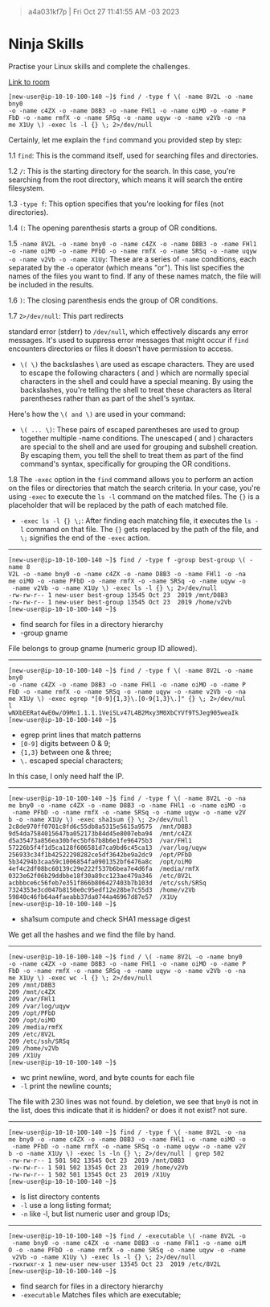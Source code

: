 > a4a031kf7p | Fri Oct 27 11:41:55 AM -03 2023

# Ninja Skills

Practise your Linux skills and complete the challenges.

[Link to room](https://tryhackme.com/room/ninjaskills)

```
[new-user@ip-10-10-100-140 ~]$ find / -type f \( -name 8V2L -o -name bny0 
-o -name c4ZX -o -name D8B3 -o -name FHl1 -o -name oiMO -o -name P
FbD -o -name rmfX -o -name SRSq -o -name uqyw -o -name v2Vb -o -na
me X1Uy \) -exec ls -l {} \; 2>/dev/null
```

Certainly, let me explain the `find` command you provided step by step:

1.1 `find`: This is the command itself, used for searching files and directories.

1.2 `/`: This is the starting directory for the search. In this case, you're searching from the root directory, which means it will search the entire filesystem.

1.3 `-type f`: This option specifies that you're looking for files (not directories).

1.4 `(`: The opening parenthesis starts a group of OR conditions.

1.5 `-name 8V2L -o -name bny0 -o -name c4ZX -o -name D8B3 -o -name FHl1 -o -name oiM0 -o -name PFbD -o -name rmfX -o -name SRSq -o -name uqyw -o -name v2Vb -o -name X1Uy`: These are a series of `-name` conditions, each separated by the `-o` operator (which means "or"). This list specifies the names of the files you want to find. If any of these names match, the file will be included in the results.

1.6 `)`: The closing parenthesis ends the group of OR conditions.

1.7 `2>/dev/null`: This part redirects

standard error (stderr) to `/dev/null`, which effectively discards any error messages. It's used to suppress error messages that might occur if `find` encounters directories or files it doesn't have permission to access.

- ```\( \)``` the backslashes \ are used as escape characters. They are used to escape the following characters ( and ) which are normally special characters in the shell and could have a special meaning. By using the backslashes, you're telling the shell to treat these characters as literal parentheses rather than as part of the shell's syntax.

Here's how the ```\( and \)``` are used in your command:

- ```\( ... \)```: These pairs of escaped parentheses are used to group together multiple -name conditions. The unescaped ( and ) characters are special to the shell and are used for grouping and subshell creation. By escaping them, you tell the shell to treat them as part of the find command's syntax, specifically for grouping the OR conditions.

1.8 The `-exec` option in the `find` command allows you to perform an action on the files or directories that match the search criteria. In your case, you're using `-exec` to execute the `ls -l` command on the matched files. The `{}` is a placeholder that will be replaced by the path of each matched file.

- `-exec ls -l {} \;`: After finding each matching file, it executes the `ls -l` command on that file. The `{}` gets replaced by the path of the file, and `\;` signifies the end of the `-exec` action.

---

```
[new-user@ip-10-10-100-140 ~]$ find / -type f -group best-group \( -name 8
V2L -o -name bny0 -o -name c4ZX -o -name D8B3 -o -name FHl1 -o -na
me oiMO -o -name PFbD -o -name rmfX -o -name SRSq -o -name uqyw -o
 -name v2Vb -o -name X1Uy \) -exec ls -l {} \; 2>/dev/null
-rw-rw-r-- 1 new-user best-group 13545 Oct 23  2019 /mnt/D8B3
-rw-rw-r-- 1 new-user best-group 13545 Oct 23  2019 /home/v2Vb
[new-user@ip-10-10-100-140 ~]$ 
```
- find search for files in a directory hierarchy
- -group gname

File belongs to group gname (numeric group ID allowed).

---

```
[new-user@ip-10-10-100-140 ~]$ find / -type f \( -name 8V2L -o -name bny0 
-o -name c4ZX -o -name D8B3 -o -name FHl1 -o -name oiMO -o -name P
FbD -o -name rmfX -o -name SRSq -o -name uqyw -o -name v2Vb -o -na
me X1Uy \) -exec egrep "[0-9]{1,3}\.[0-9{1,3}\.]" {} \; 2>/dev/nul
l
wNXbEERat4wE0w/O9Mn1.1.1.1VeiSLv47L4B2Mxy3M0XbCYVf9TSJeg905weaIk
[new-user@ip-10-10-100-140 ~]$ 
```
- egrep print lines that match patterns
- `[0-9]` digits between 0 & 9;
- `{1,3}` between one & three;
- `\.` escaped special characters;

In this case, I only need half the IP.

---

```
[new-user@ip-10-10-100-140 ~]$ find / -type f \( -name 8V2L -o -na
me bny0 -o -name c4ZX -o -name D8B3 -o -name FHl1 -o -name oiMO -o
 -name PFbD -o -name rmfX -o -name SRSq -o -name uqyw -o -name v2V
b -o -name X1Uy \) -exec sha1sum {} \; 2>/dev/null
2c8de970ff0701c8fd6c55db8a5315e5615a9575  /mnt/D8B3
9d54da7584015647ba052173b84d45e8007eba94  /mnt/c4ZX
d5a35473a856ea30bfec5bf67b8b6e1fe96475b3  /var/FHl1
57226b5f4f1d5ca128f606581d7ca9bd6c45ca13  /var/log/uqyw
256933c34f1b42522298282ce5df3642be9a2dc9  /opt/PFbD
5b34294b3caa59c1006854fa0901352bf6476a8c  /opt/oiMO
4ef4c2df08bc60139c29e222f537b6bea7e4d6fa  /media/rmfX
0323e62f06b29ddbbe18f30a89cc123ae479a346  /etc/8V2L
acbbbce6c56feb7e351f866b806427403b7b103d  /etc/ssh/SRSq
7324353e3cd047b8150e0c95edf12e28be7c55d3  /home/v2Vb
59840c46fb64a4faeabb37da0744a46967d87e57  /X1Uy
[new-user@ip-10-10-100-140 ~]$ 
```
- sha1sum compute and check SHA1 message digest

We get all the hashes and we find the file by hand.

---

```
[new-user@ip-10-10-100-140 ~]$ find / \( -name 8V2L -o -name bny0 
-o -name c4ZX -o -name D8B3 -o -name FHl1 -o -name oiMO -o -name P
FbD -o -name rmfX -o -name SRSq -o -name uqyw -o -name v2Vb -o -na
me X1Uy \) -exec wc -l {} \; 2>/dev/null
209 /mnt/D8B3
209 /mnt/c4ZX
209 /var/FHl1
209 /var/log/uqyw
209 /opt/PFbD
209 /opt/oiMO
209 /media/rmfX
209 /etc/8V2L
209 /etc/ssh/SRSq
209 /home/v2Vb
209 /X1Uy
[new-user@ip-10-10-100-140 ~]$ 
```
- wc print newline, word, and byte counts for each file
- `-l` print the newline counts;

The file with 230 lines was not found. by deletion, we see that `bny0` is not in the list, does this indicate that it is hidden? or does it not exist? not sure.

---
```
[new-user@ip-10-10-100-140 ~]$ find / -type f \( -name 8V2L -o -na
me bny0 -o -name c4ZX -o -name D8B3 -o -name FHl1 -o -name oiMO -o
 -name PFbD -o -name rmfX -o -name SRSq -o -name uqyw -o -name v2V
b -o -name X1Uy \) -exec ls -ln {} \; 2>/dev/null | grep 502
-rw-rw-r-- 1 501 502 13545 Oct 23  2019 /mnt/D8B3
-rw-rw-r-- 1 501 502 13545 Oct 23  2019 /home/v2Vb
-rw-rw-r-- 1 502 501 13545 Oct 23  2019 /X1Uy
[new-user@ip-10-10-100-140 ~]$ 
```
- ls list directory contents
- `-l`  use a long listing format;
- `-n` like -l, but list numeric user and group IDs;

---

```
[new-user@ip-10-10-100-140 ~]$ find / -executable \( -name 8V2L -o
 -name bny0 -o -name c4ZX -o -name D8B3 -o -name FHl1 -o -name oiM
O -o -name PFbD -o -name rmfX -o -name SRSq -o -name uqyw -o -name
 v2Vb -o -name X1Uy \) -exec ls -l {} \; 2>/dev/null
-rwxrwxr-x 1 new-user new-user 13545 Oct 23  2019 /etc/8V2L
[new-user@ip-10-10-100-140 ~]$ 
```
- find search for files in a directory hierarchy
- `-executable` Matches files which are executable;
